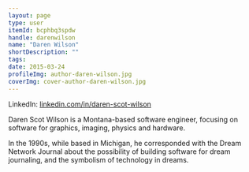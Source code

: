 ```yaml
---
layout: page
type: user
itemId: bcphbq3spdw
handle: darenwilson
name: "Daren Wilson"
shortDescription: ""
tags:
date: 2015-03-24
profileImg: author-daren-wilson.jpg
coverImg: cover-author-daren-wilson.jpg
---
```


LinkedIn: [linkedin.com/in/daren-scot-wilson](https://www.linkedin.com/in/daren-scot-wilson/)

Daren Scot Wilson is a Montana-based software engineer, focusing on software for graphics, imaging, physics and hardware.

In the 1990s, while based in Michigan, he corresponded with the Dream Network Journal about the possibility of building software for dream journaling, and the symbolism of technology in dreams.
